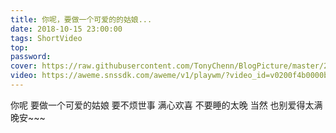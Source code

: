 ```yaml
---
title: 你呢，要做一个可爱的的姑娘...
date: 2018-10-15 23:00:00
tags: ShortVideo
top:
password:
cover: https://raw.githubusercontent.com/TonyChenn/BlogPicture/master/2018/10.15/icon.jpg
video: https://aweme.snssdk.com/aweme/v1/playwm/?video_id=v0200f4b0000bf2mrjubn5v65ugb7eag&line=0
---
```

你呢
要做一个可爱的姑娘
要不烦世事
满心欢喜
不要睡的太晚
当然
也别爱得太满
晚安~~~
